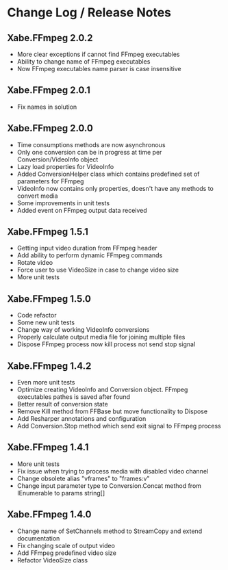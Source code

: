 Change Log / Release Notes
==========================

## Xabe.FFmpeg 2.0.2

* More clear exceptions if cannot find FFmpeg executables
* Ability to change name of FFmpeg executables
* Now FFmpeg executables name parser is case insensitive

## Xabe.FFmpeg 2.0.1

* Fix names in solution

## Xabe.FFmpeg 2.0.0

* Time consumptions methods are now asynchronous
* Only one conversion can be in progress at time per Conversion/VideoInfo object
* Lazy load properties for VideoInfo
* Added ConversionHelper class which contains predefined set of parameters for FFmpeg
* VideoInfo now contains only properties, doesn't have any methods to convert media
* Some improvements in unit tests
* Added event on FFmpeg output data received

## Xabe.FFmpeg 1.5.1

* Getting input video duration from FFmpeg header
* Add ability to perform dynamic FFmpeg commands
* Rotate video
* Force user to use VideoSize in case to change video size
* More unit tests

## Xabe.FFmpeg 1.5.0

* Code refactor
* Some new unit tests
* Change way of working VideoInfo conversions
* Properly calculate output media file for joining multiple files
* Dispose FFmpeg process now kill process not send stop signal

## Xabe.FFmpeg 1.4.2

* Even more unit tests
* Optimize creating VideoInfo and Conversion object. FFmpeg executables pathes is saved after found
* Better result of conversion state
* Remove Kill method from FFBase but move functionality to Dispose
* Add Resharper annotations and configuration
* Add Conversion.Stop method which send exit signal to FFmpeg process

## Xabe.FFmpeg 1.4.1

* More unit tests
* Fix issue when trying to process media with disabled video channel
* Change obsolete alias "vframes" to "frames:v"
* Change input parameter type to Conversion.Concat method from IEnumerable<string> to params string[]

## Xabe.FFmpeg 1.4.0

* Change name of SetChannels method to StreamCopy and extend documentation
* Fix changing scale of output video
* Add FFmpeg predefined video size
* Refactor VideoSize class